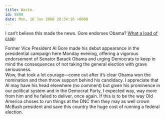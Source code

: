 ```yaml
---
title: Waste.
id: 5898
date: Mon, 16 Jun 2008 20:34:16 +0000
---
```


I can’t believe this made the news. Gore endorses Obama? [What a load of crap](http://www.nytimes.com/2008/06/17/us/politics/17campaign.html?hp):

<div class="quote">Former Vice President Al Gore made his debut appearance in the presidential campaign here Monday evening, offering a vigorous endorsement of Senator Barack Obama and urging Democrats to keep in mind the consequences of not taking the general election with grave seriousness.</div>Wow, that took a lot courage—come out after it’s clear Obama won the nomination and then throw support behind his candidacy. I appreciate that Al may have his head elsewhere (no comment) but given his prominence in our political system and in the Democrat Party, I expected way, way more from him and he failed to deliver, once again.  
 If this is to be the way Old America choses to run things at the <span class="caps">DNC</span> then they may as well crown McBush president and save this country the huge cost of running a federal election.


